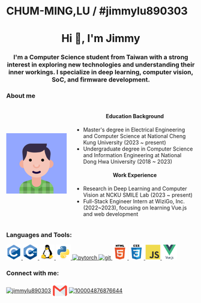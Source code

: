 # CHUM-MING,LU / #jimmylu890303

<style>
  .container {
    display: flex;
    align-items: center;
  }
  .left {
    flex: 1;
  }
  .right {
    flex: 2;
    padding-left: 20px;
    align-items: center;
  }
</style>

<h1 align="center">Hi 👋, I'm Jimmy</h1>
<h3 align="center">I'm a Computer Science student from Taiwan with a strong interest in exploring new technologies and understanding their inner workings. I specialize in deep learning, computer vision, SoC, and firmware development.</h3>

<h3 align="left">About me</h3>
<div class="container">
  <div class="left">
    <img src="./src/avatar.png" alt="Your Image">
  </div>
  <div class="right">
    <h4 align='center'>Education Background</h4>
    <ul>
      <li>Master's degree in Electrical Engineering and Computer Science at National Cheng Kung University (2023 ~ present)</li>
      <li>Undergraduate degree in Computer Science and Information Engineering at National Dong Hwa University (2018 ~ 2023)</li>
    </ul>
    <h4 align='center'>Work Experience</h4>
    <ul>
      <li>Research in Deep Learning and Computer Vision at NCKU SMILE Lab (2023 ~ present)</li>
      <li>Full-Stack Engineer Intern at WiziGo, Inc. (2022~2023), focusing on learning Vue.js and web development</li>
    </ul>
  </div>
</div>

<h3 align="left">Languages and Tools:</h3>
<p align="left"> <a href="https://www.cprogramming.com/" target="_blank" rel="noreferrer"> <img src="https://raw.githubusercontent.com/devicons/devicon/master/icons/c/c-original.svg" alt="c" width="40" height="40"/> </a> <a href="https://www.w3schools.com/cpp/" target="_blank" rel="noreferrer"> <img src="https://raw.githubusercontent.com/devicons/devicon/master/icons/cplusplus/cplusplus-original.svg" alt="cplusplus" width="40" height="40"/> </a> <a href="https://www.linux.org/" target="_blank" rel="noreferrer"> <img src="https://raw.githubusercontent.com/devicons/devicon/master/icons/linux/linux-original.svg" alt="linux" width="40" height="40"/> </a><a href="https://www.python.org" target="_blank" rel="noreferrer"> <img src="https://raw.githubusercontent.com/devicons/devicon/master/icons/python/python-original.svg" alt="python" width="40" height="40"/> </a> <a href="https://pytorch.org/" target="_blank" rel="noreferrer"> <img src="https://www.vectorlogo.zone/logos/pytorch/pytorch-icon.svg" alt="pytorch" width="40" height="40"/> </a> <a href="https://git-scm.com/" target="_blank" rel="noreferrer"> <img src="https://www.vectorlogo.zone/logos/git-scm/git-scm-icon.svg" alt="git" width="40" height="40"/> </a> <a href="https://www.w3.org/html/" target="_blank" rel="noreferrer"> <img src="https://raw.githubusercontent.com/devicons/devicon/master/icons/html5/html5-original-wordmark.svg" alt="html5" width="40" height="40"/> </a> <a href="https://www.w3schools.com/css/" target="_blank" rel="noreferrer"> <img src="https://raw.githubusercontent.com/devicons/devicon/master/icons/css3/css3-original-wordmark.svg" alt="css3" width="40" height="40"/> </a><a href="https://developer.mozilla.org/en-US/docs/Web/JavaScript" target="_blank" rel="noreferrer"> <img src="https://raw.githubusercontent.com/devicons/devicon/master/icons/javascript/javascript-original.svg" alt="javascript" width="40" height="40"/> </a>   <a href="https://vuejs.org/" target="_blank" rel="noreferrer"> <img src="https://raw.githubusercontent.com/devicons/devicon/master/icons/vuejs/vuejs-original-wordmark.svg" alt="vuejs" width="40" height="40"/> </a> </p>


<h3 align="left">Connect with me:</h3>
<p align="left">
<a href="https://linkedin.com/in/jimmylu890303" target="blank"><img align="center" src="https://raw.githubusercontent.com/rahuldkjain/github-profile-readme-generator/master/src/images/icons/Social/linked-in-alt.svg" alt="jimmylu890303" height="30" width="40" /></a>
<a href="mailto:jimmylu9460@gmail.com" target="blank"><img align="center" src="./src/email.svg" alt="jimmylu_03_03" height="40" width="40" /></a>
<a href="https://fb.com/100004876876644" target="blank"><img align="center" src="https://raw.githubusercontent.com/rahuldkjain/github-profile-readme-generator/master/src/images/icons/Social/facebook.svg" alt="100004876876644" height="30" width="40" /></a>
</p>
